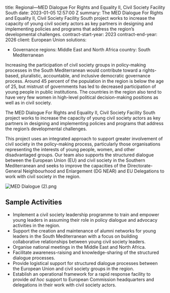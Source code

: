 
title: Regional—MED Dialogue For Rights and Equality II, Civil Society Facility South
date: 2023-01-05 12:57:00 Z
summary: The MED Dialogue For Rights and Equality II, Civil Society Facility South
  project works to increase the capacity of young civil society actors as key partners
  in designing and implementing policies and programs that address the region’s developmental
  challenges.
contract-start-year: 2023
contract-end-year: 2026
client: European Union
solutions:
- Governance
regions: Middle East and North Africa
country: South Mediterranean


Increasing the participation of civil society groups in policy-making processes in the South Mediterranean would contribute toward a rights-based, pluralistic, accountable, and inclusive democratic governance process. Around 45 percent of the population in the region is below the age of 25, but mistrust of governments has led to decreased participation of young people in public institutions. The countries in the region also tend to have very few women in high-level political decision-making positions as well as in civil society.

The MED Dialogue For Rights and Equality II, Civil Society Facility South project works to increase the capacity of young civil society actors as key partners in designing and implementing policies and programs that address the region’s developmental challenges.

This project uses an integrated approach to support greater involvement of civil society in the policy-making process, particularly those organisations representing the interests of young people, women, and other disadvantaged groups. Our team also supports the structured dialogue between the European Union (EU) and civil society in the Southern Mediterranean and seeks to improve the capacities of the Directorate-General Neighbourhood and Enlargement (DG NEAR) and EU Delegations to work with civil society in the region.

![MED Dialogue (2).png](/uploads/MED%20Dialogue%20(2).png)

## Sample Activities

* Implement a civil society leadership programme to train and empower young leaders in assuming their role in policy dialogue and advocacy activities in the region.
* Support the creation and maintenance of alumni networks for young leaders in the South Mediterranean with a focus on building collaborative relationships between young civil society leaders.
* Organise national meetings in the Middle East and North Africa.
* Facilitate awareness-raising and knowledge-sharing of the structured dialogue processes.
* Provide logistical support for structured dialogue processes between the European Union and civil society groups in the region.
* Establish an operational framework for a rapid response facility to provide *ad hoc* support to European Commission headquarters and delegations in their work with civil society actors.

